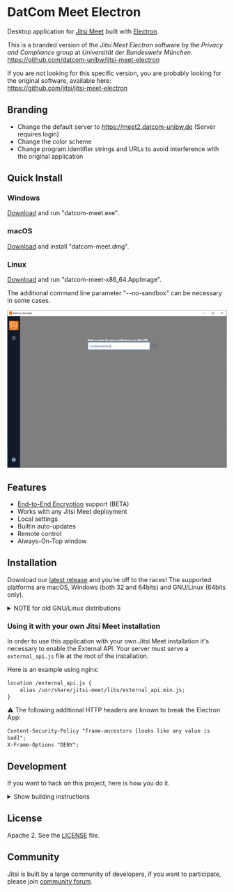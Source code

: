 # DatCom Meet Electron

Desktop application for [Jitsi Meet] built with [Electron].

This is a branded version of the *Jitsi Meet Electron* software by the *Privacy and Compliance* group at *Universität der Bundeswehr München*.  
https://github.com/datcom-unibw/jitsi-meet-electron

If you are not looking for this specific version, you are probably looking for the original software, available here:  
https://github.com/jitsi/jitsi-meet-electron

## Branding

- Change the default server to https://meet2.datcom-unibw.de (Server requires login)
- Change the color scheme
- Change program identifier strings and URLs to avoid interference with the original application

## Quick Install

### Windows

[Download](https://github.com/datcom-unibw/jitsi-meet-electron/releases/latest/download/datcom-meet.exe) and run "datcom-meet.exe".

### macOS

[Download](https://github.com/datcom-unibw/jitsi-meet-electron/releases/latest/download/datcom-meet.dmg) and install "datcom-meet.dmg".

### Linux

[Download](https://github.com/datcom-unibw/jitsi-meet-electron/releases/latest/download/datcom-meet-x86_64.AppImage) and run "datcom-meet-x86_64.AppImage".

The additional command line parameter "--no-sandbox" can be necessary in some cases.

![](screenshot.png)

## Features

- [End-to-End Encryption](https://jitsi.org/blog/e2ee/) support (BETA)
- Works with any Jitsi Meet deployment
- Local settings
- Builtin auto-updates
- Remote control
- Always-On-Top window

## Installation

Download our [latest release] and you're off to the races! The supported platforms
are macOS, Windows (both 32 and 64bits) and GNU/Linux (64bits only).

<details><summary>NOTE for old GNU/Linux distributions</summary>

You might get the following error:

```
FATAL:nss_util.cc(632)] NSS_VersionCheck("3.26") failed. NSS >= 3.26 is required.
Please upgrade to the latest NSS, and if you still get this error, contact your
distribution maintainer.
```

If you do, please install NSS (example for Debian / Ubuntu):

```bash
sudo apt-get install libnss3
```

</details>


### Using it with your own Jitsi Meet installation

In order to use this application with your own Jitsi Meet installation it's
necessary to enable the External API. Your server must serve a `external_api.js`
file at the root of the installation.

Here is an example using nginx:

```
location /external_api.js {
    alias /usr/share/jitsi-meet/libs/external_api.min.js;
}
```

:warning: The following additional HTTP headers are known to break the Electron App:

```
Content-Security-Policy "frame-ancestors [looks like any value is bad]";
X-Frame-Options "DENY";
```

## Development

If you want to hack on this project, here is how you do it.

<details><summary>Show building instructions</summary>


Building the application requires *node-js* and *python* on all platforms.

Building on Windows additionally requires the C++ component of *Microsoft Visual Studio*.
The *Community Edition* is sufficient.


#### Installing dependencies

```bash
npm install
```

#### Starting in development mode

```bash
npm start
```

The debugger tools are available when running in dev mode and can be activated with keyboard shortcuts as defined here https://github.com/sindresorhus/electron-debug#features.

#### Building the production distribution

```bash
npm run dist
```

Full command line for building the production distribution from scratch:

```bash
npm run clean && npm install jitsi-meet-electron-utils --force && npm install && npm run dist
```


#### Working with jitsi-meet-electron-utils

[jitsi-meet-electron-utils] is a helper package which implements many features
such as remote control and the always-on-top window. If new features are to be
added / tested, running with a local version of these utils is very handy, here
is how to do that.

By default the jitsi-meet-electron-utils is build from its git repository
sources. The default dependency path in package.json is:

```json
"jitsi-meet-electron-utils": "jitsi/jitsi-meet-electron-utils"
```

To work with local copy you must change the path to:

```json
"jitsi-meet-electron-utils": "file:///Users/name/jitsi-meet-electron-utils-copy",
```

To build the project you must force it to take the sources as `npm update` will
not do it.

```bash
npm install jitsi-meet-electron-utils --force
```

NOTE: Also check the [jitsi-meet-electron-utils README] to see how to configure
your environment.

</details>

## License

Apache 2. See the [LICENSE] file.

## Community

Jitsi is built by a large community of developers, if you want to participate,
please join [community forum].

[Jitsi Meet]: https://github.com/jitsi/jitsi-meet
[Electron]: https://electronjs.org/
[latest release]: https://github.com/datcom-unibw/jitsi-meet-electron/releases/latest
[jitsi-meet-electron-utils]: https://github.com/jitsi/jitsi-meet-electron-utils
[jitsi-meet-electron-utils README]: https://github.com/jitsi/jitsi-meet-electron-utils/blob/master/README.md
[community forum]: https://community.jitsi.org/
[LICENSE]: LICENSE
